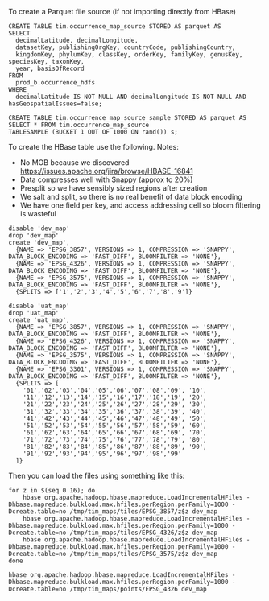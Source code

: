 To create a Parquet file source (if not importing directly from HBase)
```
CREATE TABLE tim.occurrence_map_source STORED AS parquet AS
SELECT 
  decimalLatitude, decimalLongitude,
  datasetKey, publishingOrgKey, countryCode, publishingCountry,
  kingdomKey, phylumKey, classKey, orderKey, familyKey, genusKey, speciesKey, taxonKey,
  year, basisOfRecord
FROM
  prod_b.occurrence_hdfs
WHERE
  decimalLatitude IS NOT NULL AND decimalLongitude IS NOT NULL AND hasGeospatialIssues=false;
  
CREATE TABLE tim.occurrence_map_source_sample STORED AS parquet AS
SELECT * FROM tim.occurrence_map_source 
TABLESAMPLE (BUCKET 1 OUT OF 1000 ON rand()) s;    
```

To create the HBase table use the following.
Notes:
- No MOB because we discovered https://issues.apache.org/jira/browse/HBASE-16841
- Data compresses well with Snappy (approx to 20%)
- Presplit so we have sensibly sized regions after creation 
- We salt and split, so there is no real benefit of data block encoding
- We have one field per key, and access addressing cell so bloom filtering is wasteful
```
disable 'dev_map'
drop 'dev_map'
create 'dev_map', 
  {NAME => 'EPSG_3857', VERSIONS => 1, COMPRESSION => 'SNAPPY', DATA_BLOCK_ENCODING => 'FAST_DIFF', BLOOMFILTER => 'NONE'},
  {NAME => 'EPSG_4326', VERSIONS => 1, COMPRESSION => 'SNAPPY', DATA_BLOCK_ENCODING => 'FAST_DIFF', BLOOMFILTER => 'NONE'},
  {NAME => 'EPSG_3575', VERSIONS => 1, COMPRESSION => 'SNAPPY', DATA_BLOCK_ENCODING => 'FAST_DIFF', BLOOMFILTER => 'NONE'},
  {SPLITS => ['1','2','3','4','5','6','7','8','9']}

disable 'uat_map'
drop 'uat_map'
create 'uat_map', 
  {NAME => 'EPSG_3857', VERSIONS => 1, COMPRESSION => 'SNAPPY', DATA_BLOCK_ENCODING => 'FAST_DIFF', BLOOMFILTER => 'NONE'},
  {NAME => 'EPSG_4326', VERSIONS => 1, COMPRESSION => 'SNAPPY', DATA_BLOCK_ENCODING => 'FAST_DIFF', BLOOMFILTER => 'NONE'},
  {NAME => 'EPSG_3575', VERSIONS => 1, COMPRESSION => 'SNAPPY', DATA_BLOCK_ENCODING => 'FAST_DIFF', BLOOMFILTER => 'NONE'},
  {NAME => 'EPSG_3301', VERSIONS => 1, COMPRESSION => 'SNAPPY', DATA_BLOCK_ENCODING => 'FAST_DIFF', BLOOMFILTER => 'NONE'},  
  {SPLITS => [
    '01','02','03','04','05','06','07','08','09', '10', 
    '11','12','13','14','15','16','17','18','19', '20', 
    '21','22','23','24','25','26','27','28','29', '30', 
    '31','32','33','34','35','36','37','38','39', '40', 
    '41','42','43','44','45','46','47','48','49', '50', 
    '51','52','53','54','55','56','57','58','59', '60', 
    '61','62','63','64','65','66','67','68','69', '70', 
    '71','72','73','74','75','76','77','78','79', '80', 
    '81','82','83','84','85','86','87','88','89', '90', 
    '91','92','93','94','95','96','97','98','99'
  ]}

```

Then you can load the files using something like this:
```shell
for z in $(seq 0 16); do
    hbase org.apache.hadoop.hbase.mapreduce.LoadIncrementalHFiles -Dhbase.mapreduce.bulkload.max.hfiles.perRegion.perFamily=1000 -Dcreate.table=no /tmp/tim_maps/tiles/EPSG_3857/z$z dev_map
    hbase org.apache.hadoop.hbase.mapreduce.LoadIncrementalHFiles -Dhbase.mapreduce.bulkload.max.hfiles.perRegion.perFamily=1000 -Dcreate.table=no /tmp/tim_maps/tiles/EPSG_4326/z$z dev_map
    hbase org.apache.hadoop.hbase.mapreduce.LoadIncrementalHFiles -Dhbase.mapreduce.bulkload.max.hfiles.perRegion.perFamily=1000 -Dcreate.table=no /tmp/tim_maps/tiles/EPSG_3575/z$z dev_map
done

hbase org.apache.hadoop.hbase.mapreduce.LoadIncrementalHFiles -Dhbase.mapreduce.bulkload.max.hfiles.perRegion.perFamily=1000 -Dcreate.table=no /tmp/tim_maps/points/EPSG_4326 dev_map
```
